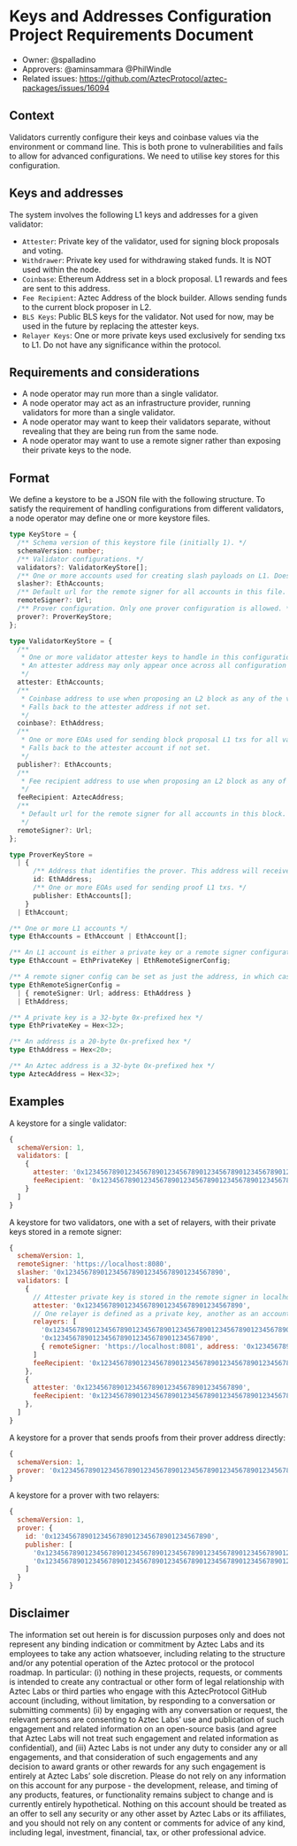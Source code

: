 # Keys and Addresses Configuration Project Requirements Document

- Owner: @spalladino
- Approvers: @aminsammara @PhilWindle
- Related issues: https://github.com/AztecProtocol/aztec-packages/issues/16094

## Context

Validators currently configure their keys and coinbase values via the environment or command line. This is both prone to vulnerabilities and fails to allow for advanced configurations. We need to utilise key stores for this configuration.

## Keys and addresses

The system involves the following L1 keys and addresses for a given validator:

- `Attester`: Private key of the validator, used for signing block proposals and voting.
- `Withdrawer`: Private key used for withdrawing staked funds. It is NOT used within the node.
- `Coinbase`: Ethereum Address set in a block proposal. L1 rewards and fees are sent to this address.
- `Fee Recipient`: Aztec Address of the block builder. Allows sending funds to the current block proposer in L2.
- `BLS Keys`: Public BLS keys for the validator. Not used for now, may be used in the future by replacing the attester keys.
- `Relayer Keys`: One or more private keys used exclusively for sending txs to L1. Do not have any significance within the protocol.

## Requirements and considerations

- A node operator may run more than a single validator.
- A node operator may act as an infrastructure provider, running validators for more than a single validator.
- A node operator may want to keep their validators separate, without revealing that they are being run from the same node.
- A node operator may want to use a remote signer rather than exposing their private keys to the node.

## Format

We define a keystore to be a JSON file with the following structure. To satisfy the requirement of handling configurations from different validators, a node operator may define one or more keystore files.

```ts
type KeyStore = {
  /** Schema version of this keystore file (initially 1). */
  schemaVersion: number;
  /** Validator configurations. */
  validators?: ValidatorKeyStore[];
  /** One or more accounts used for creating slash payloads on L1. Does not create slash payloads if not set. */
  slasher?: EthAccounts;
  /** Default url for the remote signer for all accounts in this file. */
  remoteSigner?: Url;
  /** Prover configuration. Only one prover configuration is allowed. */
  prover?: ProverKeyStore;
};

type ValidatorKeyStore = {
  /**
   * One or more validator attester keys to handle in this configuration block.
   * An attester address may only appear once across all configuration blocks across all keystore files.
   */
  attester: EthAccounts;
  /**
   * Coinbase address to use when proposing an L2 block as any of the validators in this configuration block.
   * Falls back to the attester address if not set.
   */
  coinbase?: EthAddress;
  /**
   * One or more EOAs used for sending block proposal L1 txs for all validators in this configuration block.
   * Falls back to the attester account if not set.
   */
  publisher?: EthAccounts;
  /**
   * Fee recipient address to use when proposing an L2 block as any of the validators in this configuration block.
   */
  feeRecipient: AztecAddress;
  /**
   * Default url for the remote signer for all accounts in this block.
   */
  remoteSigner?: Url;
};

type ProverKeyStore =
  | {
      /** Address that identifies the prover. This address will receive the rewards. */
      id: EthAddress;
      /** One or more EOAs used for sending proof L1 txs. */
      publisher: EthAccounts[];
    }
  | EthAccount;

/** One or more L1 accounts */
type EthAccounts = EthAccount | EthAccount[];

/** An L1 account is either a private key or a remote signer configuration */
type EthAccount = EthPrivateKey | EthRemoteSignerConfig;

/** A remote signer config can be set as just the address, in which case the signer url is sourced from the default set in the parent node. */
type EthRemoteSignerConfig =
  | { remoteSigner: Url; address: EthAddress }
  | EthAddress;

/** A private key is a 32-byte 0x-prefixed hex */
type EthPrivateKey = Hex<32>;

/** An address is a 20-byte 0x-prefixed hex */
type EthAddress = Hex<20>;

/** An Aztec address is a 32-byte 0x-prefixed hex */
type AztecAddress = Hex<32>;
```

## Examples

A keystore for a single validator:

```js
{
  schemaVersion: 1,
  validators: [
    {
      attester: '0x1234567890123456789012345678901234567890123456789012345678901234',
      feeRecipient: '0x1234567890123456789012345678901234567890123456789012345678901234',
    }
  ]
}
```

A keystore for two validators, one with a set of relayers, with their private keys stored in a remote signer:

```js
{
  schemaVersion: 1,
  remoteSigner: 'https://localhost:8080',
  slasher: '0x1234567890123456789012345678901234567890',
  validators: [
    {
      // Attester private key is stored in the remote signer in localhost:8080
      attester: '0x1234567890123456789012345678901234567890',
      // One relayer is defined as a private key, another as an account that goes to the default remote signer, another goes to another signer
      relayers: [
        '0x1234567890123456789012345678901234567890123456789012345678901234',
        '0x1234567890123456789012345678901234567890',
        { remoteSigner: 'https://localhost:8081', address: '0x1234567890123456789012345678901234567890' }
      ]
      feeRecipient: '0x1234567890123456789012345678901234567890123456789012345678901234',
    },
    {
      attester: '0x1234567890123456789012345678901234567890',
      feeRecipient: '0x1234567890123456789012345678901234567890123456789012345678901234',
    },
  ]
}
```

A keystore for a prover that sends proofs from their prover address directly:

```js
{
  schemaVersion: 1,
  prover: '0x1234567890123456789012345678901234567890123456789012345678901234'
}
```

A keystore for a prover with two relayers:

```js
{
  schemaVersion: 1,
  prover: {
    id: '0x1234567890123456789012345678901234567890',
    publisher: [
      '0x1234567890123456789012345678901234567890123456789012345678901234',
      '0x1234567890123456789012345678901234567890123456789012345678901234'
    ]
  }
}
```

## Disclaimer

The information set out herein is for discussion purposes only and does not represent any binding indication or commitment by Aztec Labs and its employees to take any action whatsoever, including relating to the structure and/or any potential operation of the Aztec protocol or the protocol roadmap. In particular: (i) nothing in these projects, requests, or comments is intended to create any contractual or other form of legal relationship with Aztec Labs or third parties who engage with this AztecProtocol GitHub account (including, without limitation, by responding to a conversation or submitting comments) (ii) by engaging with any conversation or request, the relevant persons are consenting to Aztec Labs’ use and publication of such engagement and related information on an open-source basis (and agree that Aztec Labs will not treat such engagement and related information as confidential), and (iii) Aztec Labs is not under any duty to consider any or all engagements, and that consideration of such engagements and any decision to award grants or other rewards for any such engagement is entirely at Aztec Labs’ sole discretion. Please do not rely on any information on this account for any purpose - the development, release, and timing of any products, features, or functionality remains subject to change and is currently entirely hypothetical. Nothing on this account should be treated as an offer to sell any security or any other asset by Aztec Labs or its affiliates, and you should not rely on any content or comments for advice of any kind, including legal, investment, financial, tax, or other professional advice.
